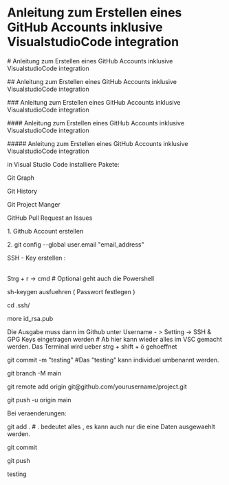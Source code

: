 <h1> Anleitung zum Erstellen eines GitHub Accounts inklusive VisualstudioCode integration</h1>
# Anleitung zum Erstellen eines GitHub Accounts inklusive VisualstudioCode integration<p>
## Anleitung zum Erstellen eines GitHub Accounts inklusive VisualstudioCode integration<p>
### Anleitung zum Erstellen eines GitHub Accounts inklusive VisualstudioCode integration<p>
#### Anleitung zum Erstellen eines GitHub Accounts inklusive VisualstudioCode integration<p>
##### Anleitung zum Erstellen eines GitHub Accounts inklusive VisualstudioCode integration<p>

in Visual Studio Code installiere Pakete:
<p>
Git Graph<p>
Git History<p>
Git Project Manger<p>
GitHub Pull Request an Issues<p>
<p>
1. Github Account erstellen
<p>
<p>
2. git config --global user.email "email_address"
<p>
<p>
SSH - Key erstellen : 
<p>
<br>
Strg + r -> cmd # Optional geht auch die Powershell
<p>
sh-keygen ausfuehren ( Passwort festlegen )
<p> cd .ssh/
<p> more id_rsa.pub
<br>
<p> Die Ausgabe muss dann im Github unter Username - > Setting -> SSH & GPG Keys eingetragen werden
# Ab hier kann wieder alles im VSC gemacht werden. Das Terminal wird ueber  strg + shift + ö gehoeffnet
<p> git commit -m "testing" #Das "testing" kann individuel umbenannt werden.
<p> git branch -M main
<p> git remote add origin git@github.com/yourusername/project.git
<p> git push -u origin main
<p>
<p>Bei veraenderungen:
<p>git add . # . bedeutet alles , es kann auch nur die eine Daten ausgewaehlt werden.
<p>git commit
<p>git push
<p>testing